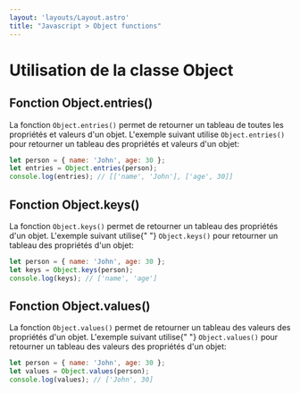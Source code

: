```yaml
---
layout: 'layouts/Layout.astro'
title: "Javascript > Object functions"
---
```

# Utilisation de la classe Object

## Fonction Object.entries()

La fonction <code>Object.entries()</code> permet de retourner un tableau
de toutes les propriétés et valeurs d'un objet. L'exemple suivant
utilise <code>Object.entries()</code> pour retourner un tableau des
propriétés et valeurs d'un objet:

```js
let person = { name: 'John', age: 30 };
let entries = Object.entries(person);
console.log(entries); // [['name', 'John'], ['age', 30]]
```

## Fonction Object.keys()

La fonction <code>Object.keys()</code> permet de retourner un tableau
des propriétés d'un objet. L'exemple suivant utilise{" "}
<code>Object.keys()</code> pour retourner un tableau des propriétés d'un
objet:

```js
let person = { name: 'John', age: 30 };
let keys = Object.keys(person);
console.log(keys); // ['name', 'age']
```

## Fonction Object.values()

La fonction <code>Object.values()</code> permet de retourner un tableau
des valeurs des propriétés d'un objet. L'exemple suivant utilise{" "}
<code>Object.values()</code> pour retourner un tableau des valeurs des
propriétés d'un objet:

```js
let person = { name: 'John', age: 30 };
let values = Object.values(person);
console.log(values); // ['John', 30]
```

